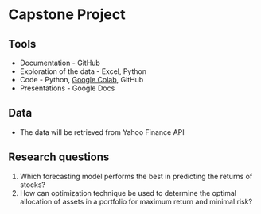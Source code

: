 # Capstone Project

## Tools

* Documentation - GitHub
* Exploration of the data - Excel, Python
* Code - Python, [Google Colab](https://colab.research.google.com), GitHub
* Presentations - Google Docs



## Data

* The data will be retrieved from Yahoo Finance API

 
## Research questions
1) Which forecasting model performs the best in predicting the returns of stocks? 
2) How can optimization technique be used to determine the optimal allocation of assets in a portfolio for maximum return and minimal risk? 



    
